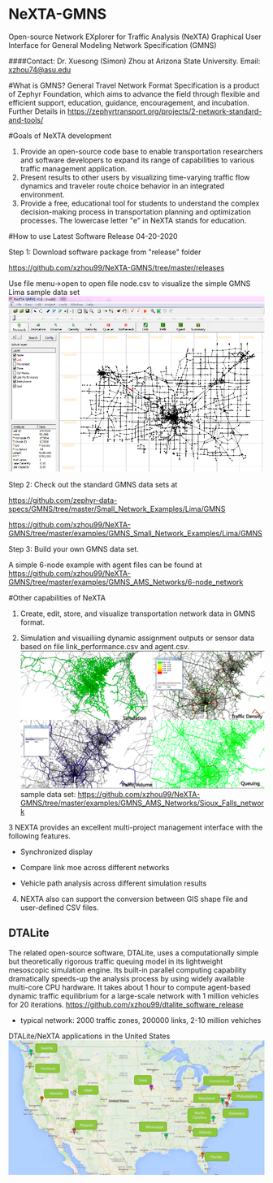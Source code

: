 # NeXTA-GMNS
Open-source Network EXplorer for Traffic Analysis (NeXTA) Graphical User Interface for General Modeling Network Specification (GMNS)

####Contact: Dr. Xuesong (Simon) Zhou at Arizona State University.
Email: xzhou74@asu.edu

#What is GMNS?
General Travel Network Format Specification is a product of Zephyr Foundation, which aims to advance the field through flexible and efficient support, education, guidance, encouragement, and incubation.
Further Details in https://zephyrtransport.org/projects/2-network-standard-and-tools/

#Goals of NeXTA development
1. Provide an open-source code base to enable transportation researchers and software developers to expand its range of capabilities to various traffic management application.
2. Present results to other users by visualizing time-varying traffic flow dynamics and traveler route choice behavior in an integrated environment.
3. Provide a free, educational tool for students to understand the complex decision-making process in transportation planning and optimization processes. The lowercase letter "e" in NeXTA stands for education.

#How to use
Latest Software Release 04-20-2020

Step 1: Download software package from "release" folder 

https://github.com/xzhou99/NeXTA-GMNS/tree/master/releases

Use file menu->open to open file node.csv to visualize the simple GMNS Lima sample data set
![nexta](docs/images/nexta.png)

Step 2: Check out the standard GMNS data sets at

https://github.com/zephyr-data-specs/GMNS/tree/master/Small_Network_Examples/Lima/GMNS

https://github.com/xzhou99/NeXTA-GMNS/tree/master/examples/GMNS_Small_Network_Examples/Lima/GMNS

Step 3: Build your own GMNS data set.

A simple 6-node example with agent files can be found at
https://github.com/xzhou99/NeXTA-GMNS/tree/master/examples/GMNS_AMS_Networks/6-node_network


#Other capabilities of NeXTA

1. Create, edit, store, and visualize transportation network data in GMNS format.

2. Simulation and visuailiing dynamic assignment outputs or sensor data based on file link_performance.csv and agent.csv.
![nexta](docs/images/output.png)
sample data set:
https://github.com/xzhou99/NeXTA-GMNS/tree/master/examples/GMNS_AMS_Networks/Sioux_Falls_network
   
3 NEXTA provides an excellent multi-project management interface with the following features. 

  -  Synchronized display 
  
  -  Compare link moe across different networks 
  
  -  Vehicle path analysis across different simulation results 
  
  
4. NEXTA also can support the  conversion between GIS shape file and user-defined CSV files.
  

## DTALite 
The related open-source software, DTALite, uses a computationally simple but theoretically rigorous traffic queuing model in its lightweight mesoscopic simulation engine. Its built-in parallel computing capability dramatically speeds-up the analysis process by using widely available multi-core CPU hardware. It takes about 1 hour to compute agent-based dynamic traffic equilibrium for a large-scale network with 1 million vehicles for 20 iterations.
https://github.com/xzhou99/dtalite_software_release
- typical network: 2000 traffic zones, 200000 links, 2-10 million vehiches

DTALite/NeXTA applications in the United States
![maps](docs/images/Project_US.png)

